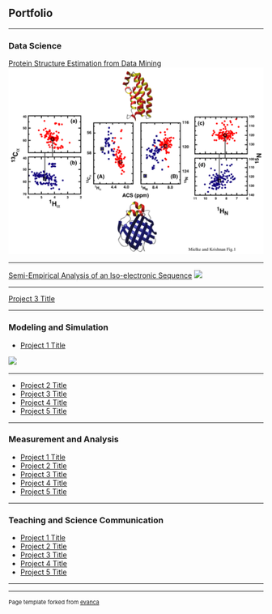 ## Portfolio

---

### Data Science 

[Protein Structure Estimation from Data Mining](/sample_page)
<img src="images/Bioinf-03_Fig1_color-2.png?raw=true"/>

---
[Semi-Empirical Analysis of an Iso-electronic Sequence](/pdf/sample_presentation.pdf)
<img src="images/dummy_thumbnail.jpg?raw=true"/>

---
[Project 3 Title](http://example.com/)

---

### Modeling and Simulation

- [Project 1 Title](http://example.com/)
<img src="images/?raw=true"/>

---
- [Project 2 Title](http://example.com/)
- [Project 3 Title](http://example.com/)
- [Project 4 Title](http://example.com/)
- [Project 5 Title](http://example.com/)

---

### Measurement and Analysis

- [Project 1 Title](http://example.com/)
- [Project 2 Title](http://example.com/)
- [Project 3 Title](http://example.com/)
- [Project 4 Title](http://example.com/)
- [Project 5 Title](http://example.com/)

---

### Teaching and Science Communication

- [Project 1 Title](http://example.com/)
- [Project 2 Title](http://example.com/)
- [Project 3 Title](http://example.com/)
- [Project 4 Title](http://example.com/)
- [Project 5 Title](http://example.com/)

---
---
<p style="font-size:11px">Page template forked from <a href="https://github.com/evanca/quick-portfolio">evanca</a></p>
<!-- Remove above link if you don't want to attibute -->
